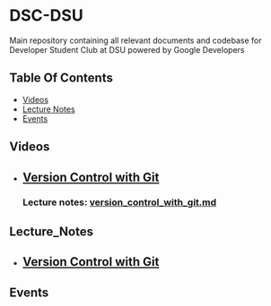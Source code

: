 # DSC-DSU

Main repository containing all relevant documents and codebase for Developer Student Club at DSU powered by Google Developers

## Table Of Contents

- [Videos](#Videos)
- [Lecture Notes](#Lecture_Notes)
- [Events](#Events)

## Videos

- ## [Version Control with Git](#)
  ### Lecture notes: [version_control_with_git.md](version_control_with_git.md)

## Lecture_Notes

- ## [Version Control with Git](version_control_with_git.md)

## Events
